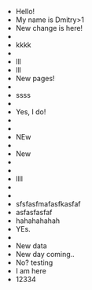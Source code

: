 - Hello!
- My name is Dmitry>1
- New change is here!
-
- kkkk
-
- lll
- lll
- New pages!
-
- ssss
-
- Yes, I do!
-
-
- NEw
-
- New
-
-
- llll
-
-
- sfsfasfmafasfkasfaf
- asfasfasfaf
- hahahahahah
- YEs.
-
- New data
- New day coming..
- No? testing
- I am here
- 12334